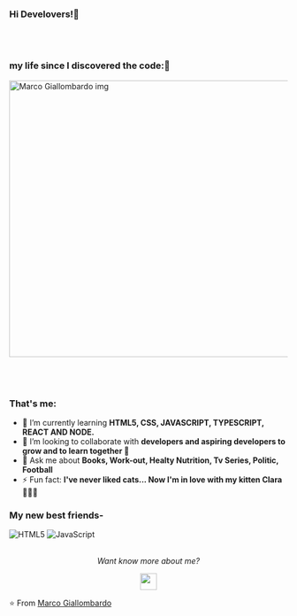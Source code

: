 ### Hi Develovers!👋
 </br></br>
### my life since I discovered the code:🤯
<img align="center"  src="https://miro.medium.com/v2/resize:fit:1100/1*sUI4nkPfH0wevBQMb29cnQ.jpeg" alt="Marco Giallombardo img" width="1200" height="500"/> &nbsp; &nbsp; &nbsp;&nbsp; &nbsp; &nbsp;
</br></br></br>
### That's me:</br>
- 🌱 I’m currently learning **HTML5, CSS, JAVASCRIPT, TYPESCRIPT, REACT AND NODE.**
- 👯 I’m looking to collaborate with **developers and aspiring developers to grow and to learn together 💪**
- 💬 Ask me about **Books, Work-out, Healty Nutrition, Tv Series, Politic, Football**
- ⚡ Fun fact: **I've never liked cats... Now I'm in love with my kitten Clara 🤦🏻‍♂️**

### My new best friends- </br>
![HTML5](https://img.shields.io/badge/-HTML5-000000?style=for-the-badge&logo=HTML5)
![JavaScript](https://img.shields.io/badge/-JavaScript-000000?style=for-the-badge&logo=javascript)
</br></br>
<p align="center">
  <i>Want know more about me?</i> <br>
  
  <p align="center">
  <a href="https://www.linkedin.com/in/marco-giallombardo/" alt="Linkedin"><img src="https://github.com/nitish-awasthi/nitish-awasthi/blob/master/174857.png" height="30" width="30"></a>
 
  </p>

⭐️ From [Marco Giallombardo](https://github.com/Mrcgllmbrd)
